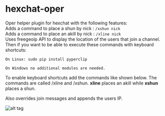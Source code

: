 # hexchat-oper
Oper helper plugin for hexchat with the following features:  
Adds a command to place a shun by nick : `/xshun nick`  
Adds a command to place an akill by nick : `/xline nick`  
Uses freegeoip API to display the location of the users that join a channel.
Then if you want to be able to execute these commands with keyboard shortcuts:  

	On Linux: sudo pip install pyperclip  
        
	On Windows no additional modules are needed.    

To enable keyboard shortcuts add the commands like shown below. 
The commands are called /xline and /xshun. <b>xline</b> places an akill while <b>xshun</b> places a shun. 

Also overrides join messages and appends the users IP.

![alt tag](http://i.imgur.com/fSf9zyJ.png)
